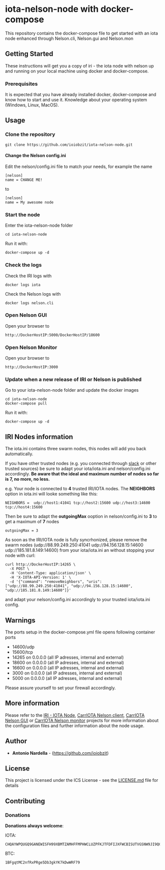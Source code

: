 # iota-nelson-node with docker-compose

This repository contains the docker-compose file to get started with an iota node enhanced through Nelson.cli, Nelson.gui and Nelson.mon

## Getting Started

These instructions will get you a copy of iri - the iota node with nelson up and running on your local machine using docker and docker-compose.

### Prerequisites

It is expected that you have already installed docker, docker-compose and know how to start and use it.
Knowledge about your operating system (Windows, Linux, MacOS).

## Usage

### Clone the repository
```
git clone https://github.com/ioiobzit/iota-nelson-node.git
```

#### Change the Nelson config.ini

Edit the nelson/config.ini file to match your needs, for example the name
```
[nelson]
name = CHANGE ME!
```

to
```
[nelson]
name = My awesome node
```

### Start the node

Enter the iota-nelson-node folder
```
cd iota-nelson-node
```

Run it with:
```
docker-compose up -d
```
### Check the logs

Check the IRI logs with
```
docker logs iota
```

Check the Nelson logs with
```
docker logs nelson.cli
```

### Open Nelson GUI

Open your browser to
```
http://DockerHostIP:5000/DockerHostIP/18600
```

### Open Nelson Monitor

Open your browser to
```
http://DockerHostIP:3000
```

### Update when a new release of IRI or Nelson is published

Go to your iota-nelson-node folder and update the docker images
```
cd iota-nelson-node
docker-compose pull
```

Run it with:
```
docker-compose up -d
```

## IRI Nodes information

The iota.ini contains three swarm nodes, this nodes will add you back automatically.

If you have other trusted nodes (e.g. you connected through [slack](https://iotatangle.slack.com) or other trusted sources) be sure to adapt your iota/iota.ini and nelson/config.ini accordingly.
**Be aware that the ideal and maximum number of nodes so far is 7, no more, no less.**

e.g. Your node is connected to **4** trusted IRI/IOTA nodes. The **NEIGHBORS** option in iota.ini will looke something like this:
```
NEIGHBORS =  udp://host1:41041 tcp://host2:15600 udp://host3:14600 tcp://host4:15600
```

Then be sure to adapt the **outgoingMax** ooption in nelson/config.ini to **3** to get a maximum of **7** nodes
```
outgoingMax = 3
```

As soon as the IRI/IOTA node is fully syncrhonized, please remove the swarm nodes (udp://88.99.249.250:41041 udp://94.156.128.15:14600 udp://185.181.8.149:14600) from your iota/iota.ini an without stopping your node with curl:
```
curl http://DockerHostIP:14265 \
  -X POST \
  -H 'Content-Type: application/json' \
  -H 'X-IOTA-API-Version: 1' \
  -d '{"command": "removeNeighbors", "uris": ["udp://88.99.249.250:41041", "udp://94.156.128.15:14600", "udp://185.181.8.149:14600"]}'
```

and adapt your nelson/config.ini accordingly to your trusted iota/iota.ini config.

## Warnings

The ports setup in the docker-compose.yml file opens following container ports
- 14600/udp
- 15600/tcp
- 14265 on 0.0.0.0 (all IP adresses, internal and external)
- 18600 on 0.0.0.0 (all IP adresses, internal and external)
- 16600 on 0.0.0.0 (all IP adresses, internal and external)
- 3000  on 0.0.0.0 (all IP adresses, internal and external)
- 5000  on 0.0.0.0 (all IP adresses, internal and external)

Please assure yourself to set your firewall accordingly.

## More information

Please refer to the [IRI - IOTA Node](https://github.com/iotaledger/iri), [CarrIOTA Nelson client](https://github.com/SemkoDev/nelson.cli), [CarrIOTA Nelson GUI](https://github.com/SemkoDev/nelson.gui) or [CarrIOTA Nelson monitor](https://github.com/SemkoDev/nelson.mon) projects for more information about the configuration files and further information about the node usage.

## Author

* **Antonio Nardella** - (https://github.com/ioiobzit)

## License

This project is licensed under the ICS License - see the [LICENSE.md](LICENSE.md) file for details

## Contributing

### Donations

**Donations always welcome**:

IOTA:
```
CHQAYWPQUGQ9GANEWISFH99XBMTZAMHFFMPHWCLUZPFKJTFDFIJXFWCBISUTVGSNW9JI9QCOAHUHFUQC9SYVFXDQ9D
```

BTC:
```
1BFgqtMC2nfRxPRge5Db3gkYK7kDwWRF79
```

